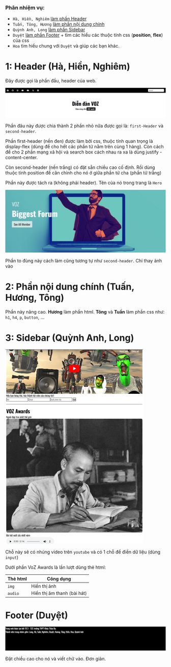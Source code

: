 ### Phân nhiệm vụ:

-   `Hà, Hiền, Nghiêm` [làm phần Header ](#1-header-hà-hiền-nghiêm-link)
-   `Tuấn, Tông, Hương` [làm phần nội dung chính](#2-phần-nội-dung-chính-tuấn-hương-tông)
-   `Quỳnh Anh, Long` [làm phần Sidebar](#3-sidebar-quỳnh-anh-long)
-   `Duyệt` [làm phần Footer](#footer-duyệt) + tìm các hiểu các thuộc tính css (**position**, **flex**) của css
-   `Hoa` tìm hiểu chung với `Duyệt` và giúp các bạn khác.

# 1: Header (Hà, Hiền, Nghiêm)

Đây được gọi là phần đầu, header của web.

![](./readme/Screenshot_1.png)

Phần đâu này được chia thành 2 phần nhỏ nữa được gọi là: `first-Header` và `second-header`.

Phần first-header (nền đen) được làm bởi css, thuộc tính quan trọng là display-flex (dùng để cho hết các phần tử nằm trên cùng 1 hàng). Còn cách để cho 2 phần mạng xã hội và search box cách nhau ra xa là dùng justify -content-center.

Còn second-header (nền trắng) có đặt sẵn chiều cao cố định. Rồi dùng thuộc tính position để căn chỉnh cho nó ở giữa phần tử cha (phần tử trằng)

Phần này được tách ra (không phải header). Tên của nó trong trang là `Hero`

![](./readme/Screenshot_2.png)

Phần to đùng này cách làm cũng tương tự như `second-header`. Chỉ thay ảnh vào

# 2: Phần nội dung chính (Tuấn, Hương, Tông)

Phần này nâng cao. **Hương** làm phần html. **Tông** và **Tuấn** làm phần css như: `h1`, `h4`, `p`, `button`, ...

# 3: Sidebar (Quỳnh Anh, Long)

![](./readme/Screenshot_3.png)

Chỗ này sẽ có nhúng video trên `youtube` và có 1 chỗ để điền dữ liệu (dùng `input`)

Dưới phần VoZ Awards là lần lượt dùng thẻ html:

| Thẻ html | Công dụng                   |
| -------- | --------------------------- |
| `img`    | Hiển thị ảnh                |
| `audio`  | Hiển thị âm thanh (bài hát) |

# Footer (Duyệt)

![](./readme/Screenshot_4.png)

Đặt chiều cao cho nó và viết chữ vào. Đơn giản.
